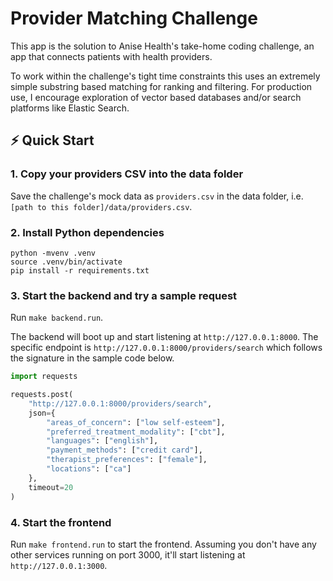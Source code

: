 # Provider Matching Challenge

This app is the solution to Anise Health's take-home coding challenge, an app that connects patients with health providers.

To work within the challenge's tight time constraints this uses an extremely simple substring based matching for ranking and filtering. For production use, I encourage exploration of vector based databases and/or search platforms like Elastic Search.

## ⚡ Quick Start

### 1. Copy your providers CSV into the data folder

Save the challenge's mock data as `providers.csv` in the data folder, i.e. `[path to this folder]/data/providers.csv`.

### 2. Install Python dependencies

```
python -mvenv .venv
source .venv/bin/activate
pip install -r requirements.txt
```

### 3. Start the backend and try a sample request

Run `make backend.run`.

The backend will boot up and start listening at `http://127.0.0.1:8000`. The specific endpoint is `http://127.0.0.1:8000/providers/search` which follows the signature in the sample code below.

```python
import requests

requests.post(
    "http://127.0.0.1:8000/providers/search",
    json={
        "areas_of_concern": ["low self-esteem"],
        "preferred_treatment_modality": ["cbt"],
        "languages": ["english"],
        "payment_methods": ["credit card"],
        "therapist_preferences": ["female"],
        "locations": ["ca"]
    },
    timeout=20
)
```


### 4. Start the frontend

Run `make frontend.run` to start the frontend. Assuming you don't have any other services running on port 3000, it'll start listening at `http://127.0.0.1:3000`.

